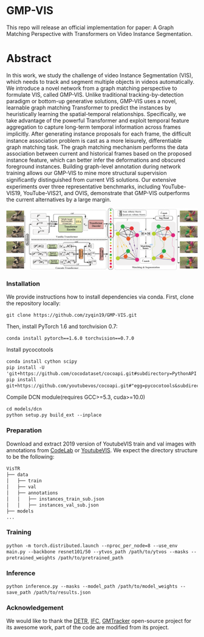 # GMP-VIS

This repo will release an official implementation for paper: A Graph Matching Perspective with Transformers on Video Instance Segmentation.

# Abstract
In this work, we study the challenge of video Instance Segmentation (VIS), which needs to track and segment multiple objects in videos automatically. We introduce a novel network from a graph matching perspective to formulate VIS, called GMP-VIS. Unlike traditional tracking-by-detection paradigm or bottom-up generative solutions, GMP-VIS uses a novel, learnable graph matching Transformer to predict the instances by heuristically learning the spatial-temporal relationships. Specifically, we take advantage of the powerful Transformer and exploit temporal feature aggregation to capture long-term temporal information across frames implicitly. After generating instance proposals for each frame, the difﬁcult instance association problem is cast as a more leisurely, differentiable graph matching task. The graph matching mechanism performs the data association between current and historical frames based on the proposed instance feature, which can better infer the deformations and obscured foreground instances. Building graph-level annotation during network training allows our GMP-VIS to mine more structural supervision signiﬁcantly distinguished from current VIS solutions. Our extensive experiments over three representative benchmarks, including YouTube-VIS19, YouTube-VIS21, and OVIS, demonstrate that GMP-VIS outperforms the current alternatives by a large margin.

<p align="center">
<img src="https://github.com/zyqin19/GMP-VIS/blob/main/arch-.png" width="1000">
</p>

### Installation
We provide instructions how to install dependencies via conda.
First, clone the repository locally:
```
git clone https://github.com/zyqin19/GMP-VIS.git
```
Then, install PyTorch 1.6 and torchvision 0.7:
```
conda install pytorch==1.6.0 torchvision==0.7.0
```
Install pycocotools
```
conda install cython scipy
pip install -U 'git+https://github.com/cocodataset/cocoapi.git#subdirectory=PythonAPI'
pip install git+https://github.com/youtubevos/cocoapi.git#"egg=pycocotools&subdirectory=PythonAPI"
```
Compile DCN module(requires GCC>=5.3, cuda>=10.0)
```
cd models/dcn
python setup.py build_ext --inplace
```

### Preparation

Download and extract 2019 version of YoutubeVIS  train and val images with annotations from
[CodeLab](https://competitions.codalab.org/competitions/20128#participate-get_data) or [YoutubeVIS](https://youtube-vos.org/dataset/vis/).
We expect the directory structure to be the following:
```
VisTR
├── data
│   ├── train
│   ├── val
│   ├── annotations
│   │   ├── instances_train_sub.json
│   │   ├── instances_val_sub.json
├── models
...
```

### Training
```
python -m torch.distributed.launch --nproc_per_node=8 --use_env main.py --backbone resnet101/50 --ytvos_path /path/to/ytvos --masks --pretrained_weights /path/to/pretrained_path
```

### Inference

```
python inference.py --masks --model_path /path/to/model_weights --save_path /path/to/results.json
```

### Acknowledgement
We would like to thank the [DETR](https://github.com/facebookresearch/detr), [IFC](https://github.com/sukjunhwang/IFC), [GMTracker](https://github.com/jiaweihe1996/GMTracker) open-source project for its awesome work, part of the code are modified from its project.
